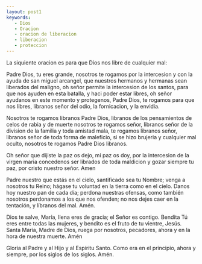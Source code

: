 ```yaml
---
layout: post1
keywords:
   - Dios
   - Oracion
   - oracion de liberacion
   - liberacion
   - proteccion
---
```


La siquiente oracion es para que Dios nos libre de cualquier mal:

<div id="oracion">

Padre Dios, tu eres grande,
nosotros te rogamos por la intercesion y con la ayuda de san miguel arcangel, que nuestros
hermanos y hermanas sean liberados del maligno, oh señor permite la intercesion de los santos, para que nos ayuden
en esta batalla, y haci poder estar libres, oh señor ayudanos en este momento y protegenos, Padre Dios, te rogamos para que nos libres, libranos señor del odio, la fornicacion, y la envidia.

Nosotros te rogamos libranos Padre Dios, libranos de los pensamientos de celos de rabia y de muerte nosotros te rogamos señor, libranos señor de la division de la familia y toda amistad mala, te rogamos libranos señor, libranos señor de toda forma de maleficio, si se hizo brujeria y cualquier mal oculto, nosotros te rogamos Padre Dios libranos.

Oh señor que dijiste la paz os dejo, mi paz os doy, por la intercesion de la virgen maria concedenos ser librados de toda maldicion y gozar siempre tu paz, por cristo nuestro señor. Amen

Padre nuestro que estás en el cielo, 
santificado sea tu Nombre;
venga a nosotros tu Reino;
hágase tu voluntad 
en la tierra como en el cielo.
Danos hoy 
nuestro pan de cada día;
perdona nuestras ofensas,
como también nosotros perdonamos 
a los que nos ofenden;
no nos dejes caer en la tentación,
y líbranos del mal. Amén.

Dios te salve, María, 
llena eres de gracia;
el Señor es contigo.
Bendita Tú eres 
entre todas las mujeres,
y bendito es el fruto de tu vientre, Jesús. 
Santa María, Madre de Dios,
ruega por nosotros, pecadores,
ahora y en la hora de nuestra muerte. Amén

Gloria al Padre
y al Hijo
y al Espíritu Santo.
Como era en el principio,
ahora y siempre,
por los siglos de los siglos. Amén.

</div>
